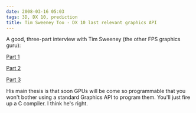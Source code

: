 ```yaml
---
date: 2008-03-16 05:03
tags: 3D, DX 10, prediction
title: Tim Sweeney Too - DX 10 last relevant graphics API
---
```


A good, three-part interview with Tim Sweeney (the other FPS graphics guru):

[Part 1](http://www.tgdaily.com/content/view/36390/118/)

[Part 2](http://www.tgdaily.com/content/view/36410/118/)

[Part 3](http://www.tgdaily.com/content/view/36436/118/)

His main thesis is that soon
GPUs will be come so programmable that you won't bother using a standard
Graphics API to program them. You'll just fire up a C compiler. I think he's
right.
